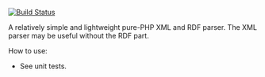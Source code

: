 [![Build Status](https://travis-ci.org/TOGoS/PHPXMLRDFParser.svg)](https://travis-ci.org/TOGoS/PHPXMLRDFParser)

A relatively simple and lightweight pure-PHP XML and RDF parser.  The
XML parser may be useful without the RDF part.

How to use:
- See unit tests.
